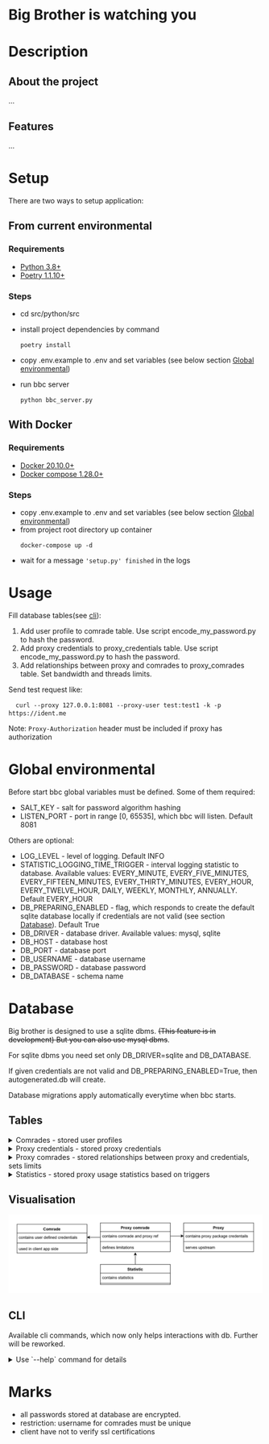 # Big Brother is watching you

# Description

## About the project

...

## Features

...

# Setup

There are two ways to setup application:

## From current environmental

### Requirements

- [Python 3.8+](https://www.python.org/downloads/)
- [Poetry 1.1.10+](https://python-poetry.org)

### Steps

- cd src/python/src
- install project dependencies by command
  ```
  poetry install
  ```

- copy .env.example to .env and set variables (see below section [Global environmental](#global-environmental))
- run bbc server
  ``` 
  python bbc_server.py
  ```

## With Docker

### Requirements

- [Docker 20.10.0+](https://hub.docker.com)
- [Docker compose 1.28.0+](https://docs.docker.com/compose/)

### Steps

- copy .env.example to .env and set variables (see below section [Global environmental](#global-environmental))
- from project root directory up container
  ```
  docker-compose up -d
  ```
- wait for a message `'setup.py' finished` in the logs

# Usage

Fill database tables(see [cli](#cli)):

1. Add user profile to comrade table. Use script encode_my_password.py to hash the password.
2. Add proxy credentials to proxy_credentials table. Use script encode_my_password.py to hash the password.
3. Add relationships between proxy and comrades to proxy_comrades table. Set bandwidth and threads limits.

Send test request like:

```
  curl --proxy 127.0.0.1:8081 --proxy-user test:test1 -k -p https://ident.me 
```

Note: `Proxy-Authorization` header must be included if proxy has authorization

# Global environmental

Before start bbc global variables must be defined. Some of them required:

- SALT_KEY - salt for password algorithm hashing
- LISTEN_PORT - port in range [0, 65535], which bbc will listen. Default 8081

Others are optional:

- LOG_LEVEL - level of logging. Default INFO
- STATISTIC_LOGGING_TIME_TRIGGER - interval logging statistic to database. Available values: EVERY_MINUTE,
  EVERY_FIVE_MINUTES, EVERY_FIFTEEN_MINUTES, EVERY_THIRTY_MINUTES, EVERY_HOUR, EVERY_TWELVE_HOUR, DAILY, WEEKLY,
  MONTHLY, ANNUALLY. Default EVERY_HOUR
- DB_PREPARING_ENABLED - flag, which responds to create the default sqlite database locally if credentials are not valid
  (see section [Database](#database)). Default True
- DB_DRIVER - database driver. Available values: mysql, sqlite
- DB_HOST - database host
- DB_PORT - database port
- DB_USERNAME - database username
- DB_PASSWORD - database password
- DB_DATABASE - schema name

# Database

Big brother is designed to use a sqlite dbms. ~~(This feature is in development) But you can also use mysql dbms~~.

For sqlite dbms you need set only DB_DRIVER=sqlite and DB_DATABASE.

If given credentials are not valid and DB_PREPARING_ENABLED=True, then autogenerated.db will create.

Database migrations apply automatically everytime when bbc starts.

## Tables

<details>
<summary>Comrades - stored user profiles</summary>

- name - optional label, which described user entity
- username - unique profile name
- password - profile hash of password based on SALT_KEY
- description - optional text, which described user entity

</details>
<details>
<summary>Proxy credentials - stored proxy credentials</summary>

- type - type of proxy. Available options: geoserf1, geoserf5, geoserf15
- protocol - http or https protocol, which proxy supported
- host - proxy host
- port - proxy port
- username - proxy username
- password - proxy hash of password based on SALT_KEY
- description - optional text, which described proxy entity
- ~~options~~

</details>
<details>
<summary> Proxy comrades - stored relationships between proxy and credentials, sets limits </summary>

- proxy_credential_id - proxy credential id
- comrade_id - comrade id
- bandwidth_limit_b - bandwidth limit in bytes
- concurrency_threads_limit - concurrency threads limit
- used_bandwidth_b - used bandwidth in bytes
- rotate_strategy - rotate strategy. Available options
    - NO_ROTATE = 0
    - FORCE_ROTATE = 1
    - ON_BAD_HTTP_STATUS_ROTATE = 2

</details>
<details>
<summary>Statistics - stored proxy usage statistics based on triggers</summary>

- proxy_comrade_limit_id - proxy comrade id
- from_timestamp - timestamp for the start of statistics collection
- to_timestamp - timestamp for the end of statistics collection
- trigger - trigger, which trigger logging
- ~~number_of_requests - number of requests within interval~~
- upload_traffic_bytes - amount of upload traffic in bytes within interval
- download_traffic_bytes - amount of download traffic in bytes within interval
- total_traffic_bytes - amount of total traffic in bytes within interval
- ~~number_of_responses~~

</details>

## Visualisation

![image](./docs/assets/images/bb_tables_schema.png "DB relation schema")

## CLI

Available cli commands, which now only helps interactions with db. Further will be reworked.
<details>
<summary>Use `--help`  command for details</summary>
<pre>python bbcli.py --help</pre>
</details>

# Marks

- all passwords stored at database are encrypted. 
- restriction: username for comrades must be unique
- client have not to verify ssl certifications
